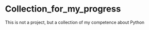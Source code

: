 # Collection_for_my_progress
This is not a project, but a collection of my competence about  Python
